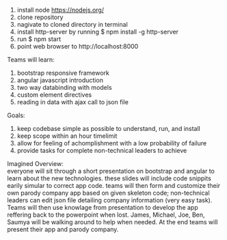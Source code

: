1. install node https://nodejs.org/  
2. clone repository  
3. nagivate to cloned directory in terminal  
4. install http-server by running $ npm install -g http-server  
5. run $ npm start  
6. point web browser to http://localhost:8000

Teams will learn:  
1. bootstrap responsive framework  
2. angular javascript introduction  
3. two way databinding with models  
4. custom element directives  
5. reading in data with ajax call to json file

Goals:  
1. keep codebase simple as possible to understand, run, and install  
2. keep scope within an hour timelimit  
3. allow for feeling of achomplishment with a low probability of failure  
4. provide tasks for complete non-technical leaders to achieve  

Imagined Overview:  
everyone will sit through a short presentation on bootstrap and angular to learn about the new technologies. these slides will include code snippits earily simular to correct app code. teams will then form and customize their own parody company app based on given skeleton code; non-technical leaders can edit json file detailing company information (very easy task). Teams will then use knowlage from presentation to develop the app reffering back to the powerpoint when lost. James, Michael, Joe, Ben, Saumya will be walking around to help when needed. At the end teams will present their app and parody company.
